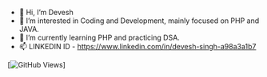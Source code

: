 - 👋 Hi, I’m Devesh
- 👀 I’m interested in Coding and Development, mainly focused on PHP and JAVA. 
- 🌱 I’m currently learning PHP and practicing DSA. 
- 📫 LINKEDIN ID - https://www.linkedin.com/in/devesh-singh-a98a3a1b7


[![GitHub Views](https://komarev.com/ghpvc/?username=natterstefan&color=FAC151)]

